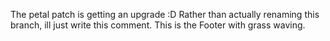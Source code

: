 The petal patch is getting an upgrade :D
Rather than actually renaming this branch, ill just write this comment. This is the Footer with grass waving.

